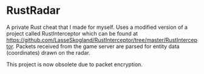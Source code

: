 # RustRadar
A private Rust cheat that I made for myself. Uses a modified version of a project called RustInterceptor which can be found at https://github.com/LasseSkogland/RustInterceptor/tree/master/RustInterceptor. Packets received from the game server are parsed for entity data (coordinates) drawn on the radar.

This project is now obsolete due to packet encryption.
